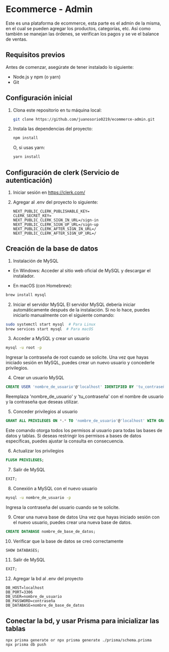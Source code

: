 # Ecommerce - Admin

Este es una plataforma de ecommerce, esta parte es el admin de la misma, en el cual se pueden agregar los productos, categorías, etc. Así como también se manejan las órdenes, se verifican los pagos y se ve el balance de ventas.

## Requisitos previos

Antes de comenzar, asegúrate de tener instalado lo siguiente:

- Node.js y npm (o yarn)
- Git

## Configuración inicial

1. Clona este repositorio en tu máquina local:

    ```bash
    git clone https://github.com/juanosorio0219/ecommerce-admin.git
    ```

2. Instala las dependencias del proyecto:

    ```bash
    npm install
    ```

    O, si usas yarn:

    ```bash
    yarn install
    ```

## Configuración de clerk (Servicio de autenticación)

1. Iniciar sesión en https://clerk.com/

2. Agregar al .env del proyecto lo siguiente:
   ```plaintext
   NEXT_PUBLIC_CLERK_PUBLISHABLE_KEY=
   CLERK_SECRET_KEY=
   NEXT_PUBLIC_CLERK_SIGN_IN_URL=/sign-in
   NEXT_PUBLIC_CLERK_SIGN_UP_URL=/sign-up
   NEXT_PUBLIC_CLERK_AFTER_SIGN_IN_URL=/
   NEXT_PUBLIC_CLERK_AFTER_SIGN_UP_URL=/
   ```

## Creación de la base de datos

1. Instalación de MySQL  

- En Windows:
Acceder al sitio web oficial de MySQL y descargar el instalador.

- En macOS (con Homebrew):
```bash
brew install mysql
```

2. Iniciar el servidor MySQL
El servidor MySQL debería iniciar automáticamente después de la instalación. Si no lo hace, puedes iniciarlo manualmente con el siguiente comando:

```bash
sudo systemctl start mysql  # Para Linux
brew services start mysql  # Para macOS
```
3. Acceder a MySQL y crear un usuario
```bash
mysql -u root -p
```
Ingresar la contraseña de root cuando se solicite. Una vez que hayas iniciado sesión en MySQL, puedes crear un nuevo usuario y concederle privilegios.

4. Crear un usuario MySQL
```sql
CREATE USER 'nombre_de_usuario'@'localhost' IDENTIFIED BY 'tu_contraseña';
```
Reemplaza 'nombre_de_usuario' y 'tu_contraseña' con el nombre de usuario y la contraseña que deseas utilizar.

5. Conceder privilegios al usuario
```sql
GRANT ALL PRIVILEGES ON *.* TO 'nombre_de_usuario'@'localhost' WITH GRANT OPTION;
```
Este comando otorga todos los permisos al usuario para todas las bases de datos y tablas. Si deseas restringir los permisos a bases de datos específicas, puedes ajustar la consulta en consecuencia.

6. Actualizar los privilegios
```sql
FLUSH PRIVILEGES;
```

7. Salir de MySQL
```sql
EXIT;
```

8. Conexión a MySQL con el nuevo usuario
```bash
mysql -u nombre_de_usuario -p
```
Ingresa la contraseña del usuario cuando se te solicite.

9. Crear una nueva base de datos
Una vez que hayas iniciado sesión con el nuevo usuario, puedes crear una nueva base de datos.

```sql
CREATE DATABASE nombre_de_base_de_datos;
```

10. Verificar que la base de datos se creó correctamente
```sql
SHOW DATABASES;
```

11. Salir de MySQL
```sql
EXIT;
```

12. Agregar la bd al .env del proyecto
    
```plaintext
DB_HOST=localhost
DB_PORT=3306
DB_USER=nombre_de_usuario
DB_PASSWORD=contraseña
DB_DATABASE=nombre_de_base_de_datos
```

## Conectar la bd, y usar Prisma para inicializar las tablas

```plaintext
npx prisma generate or npx prisma generate ./prisma/schema.prisma 
npx prisma db push
```



   



